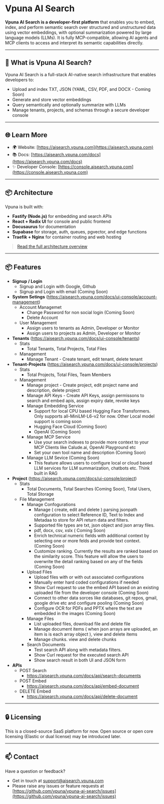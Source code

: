 # Vpuna AI Search

**Vpuna AI Search is a developer-first platform** that enables you to embed, index, and perform semantic search over structured and unstructured data using vector embeddings, with optional summarization powered by large language models (LLMs). It is fully MCP-compatible, allowing AI agents and MCP clients to access and interpret its semantic capabilities directly.

---

## 🚀 What is Vpuna AI Search?

Vpuna AI Search is a full-stack AI-native search infrastructure that enables developers to:

- Upload and index TXT, JSON (YAML, CSV, PDF, and DOCX - Coming Soon)
- Generate and store vector embeddings
- Query semantically and optionally summarize with LLMs
- Manage tenants, projects, and schemas through a secure developer console

---

## 🌐 Learn More

- 🌍 Website: [https://aisearch.vpuna.com](https://aisearch.vpuna.com)
- 📚 Docs: [https://aisearch.vpuna.com/docs](https://aisearch.vpuna.com/docs)
- ✨ Developer Console: [https://console.aisearch.vpuna.com](https://console.aisearch.vpuna.com)

---

## 📦 Architecture

Vpuna is built with:

- **Fastify (Node.js)** for embedding and search APIs
- **React + Radix UI** for console and public frontend
- **Docusaurus** for documentation
- **Supabase** for storage, auth, queues, pgvector, and edge functions
- **Traefik + Nginx** for container routing and web hosting

> [Read the full architecture overview](https://aisearch.vpuna.com/docs/architecture)

---

## 📦 Features

- **Signup / Login**
    - Signup and Login with Google, Github
    - Signup and Login with email (Coming Soon)   
- **System Setings**  (https://aisearch.vpuna.com/docs/ui-console/account-management)
    - Account Managemet
        - Change Password for non social login (Coming Soon)
        - Delete Account
    - User Management
        - Assign users to tenants as Admin, Developer or Monitor
        - Assign users to projects as Admin, Developer or Monitor
- **Tenants** (https://aisearch.vpuna.com/docs/ui-console/tenants)
    - Stats
        - Total Tenants, Total Projects, Total Files
    - Management
        - Manage Tenant - Create tenant, edit tenant, delete tenant
- **Tenant-Projects** (https://aisearch.vpuna.com/docs/ui-console/projects)
    - Stats
        - Total Projects, Total Files, Team Members 
    - Management
        - Manage project - Create project, edit project name and description, delete project
        - Manage API Keys - Create API Keys, assign permissons to search and embed apis, assign expiry date, revoke keys
        - Manage Embedding Service
            - Support for local CPU based Hugging Face Transformers. Only supports all-MiniLM-L6-v2 for now. Other Local model support is coming soon
            - Hugging Face Cloud (Coming Soon)
            - OpenAI (Coming Soon)
        - Manage MCP Service
            - Use your search indexes to provide more context to your MCP Clients like Calude.ai, OpenAI Playground etc
            - Set your own tool name and description (Coming Soon)
        - Manage LLM Sevice (Coming Soon)
            - This feature allows users to configure local or cloud based LLM services for LLM summarization, chatbots etc. Think built in RAG
- **Project** (https://aisearch.vpuna.com/docs/ui-console/project)
    - Stats
        - Total Documents, Total Searches (Coming Soon), Total Users, Total Storage
    - File Management
        - Manage Confogurations
            - Manage ( create, edit and delete ) parsing jsonpath configuration to select Reference ID, Text to Index and Metadaa to store for API return data and filters.
            - Supported file types are txt, json object and json array files.
            - pdf, docx, csv, xslx ( Coming Soon)
            - Enrich technical numeric fields with additional context by selecting one or more felds and provide text context. (Coming Soon)
            - Customize ranking. Currently the results are ranked based on the similarity score. This feature will allow the users to overwrite the detail ranking based on any of the fields (Coming Soon)
        - Upload Files
            - Upload files with or with out associated configurations
            - Manually enter hard coded configurations if needed
            - Show Curl request to use the embed API based on an existing uploaded file from the developer console (Coming Soon)
            - Connect to other data sorces like databases, git repos, gmail, google drive etc and configure pooling (Coming Soon)
            - Configure OCR for PDFs and PPTX where the text are embedded in the images (Coming Soon)
        - Manage Files
            - List uploaded files, download file and delete file
            - Manage document items ( when json arrays are uploaded, an item is is each array object ), view and delete items
            - Manage chunks. view and delete chunks
        - Search Documents
            - Test search API along with metadata filters.
            - Show Curl request for the executed search API
            - Show search result in both UI and JSON form
- **APIs**
    - POST Search
        - https://aisearch.vpuna.com/docs/api/search-documents 
    - POST Embed
        - https://aisearch.vpuna.com/docs/api/embed-document
    - DELETE Embed
        - https://aisearch.vpuna.com/docs/api/delete-document
    
---

## 🔒 Licensing

This is a closed-source SaaS platform for now. Open source or open core licensing (Elastic or dual license) may be introduced later.

---

## 📫 Contact

Have a question or feedback?  
- Get in touch at [support@aisearch.vpuna.com](mailto:support@aisearch.vpuna.com)
- Please raise any issues or feature requests at [https://github.com/vpuna/vpuna-ai-search/issues](https://github.com/vpuna/vpuna-ai-search/issues)
